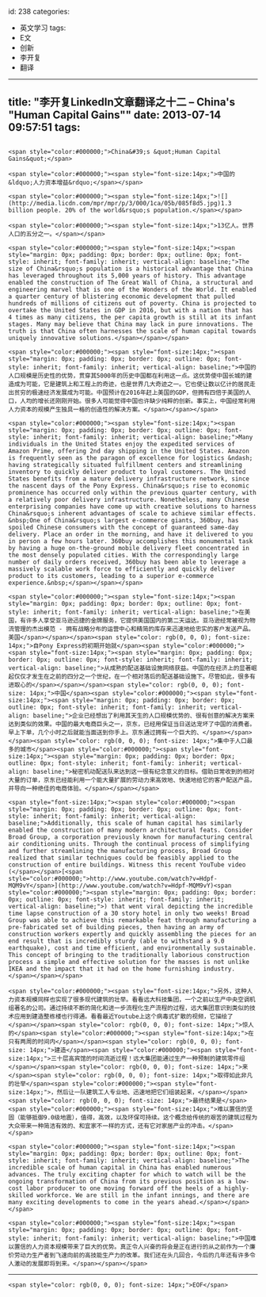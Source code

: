id: 238
categories:
  - 英文学习
tags:
  - E文
  - 创新
  - 李开复
  - 翻译
---
title: "李开复LinkedIn文章翻译之十二 – China's "Human Capital Gains""
date: 2013-07-14 09:57:51
tags:
---

## 
	<span style="color:#000000;">China&#39;s &quot;Human Capital Gains&quot;</span>

	<span style="color:#000000;"><span style="font-size:14px;">中国的&ldquo;人力资本增益&rdquo;</span></span>

	<span style="color:#000000;"><span style="font-size:14px;">![](http://media.licdn.com/mpr/mpr/p/3/000/1ca/05b/085f8d5.jpg)1.3 billion people. 20% of the world&rsquo;s population.</span></span>

	<span style="color:#000000;"><span style="font-size:14px;">13亿人。世界人口的五分之一。</span></span>

	<span style="color:#000000;"><span style="font-size:14px;"><span style="margin: 0px; padding: 0px; border: 0px; outline: 0px; font-style: inherit; font-family: inherit; vertical-align: baseline;">The size of China&rsquo;s population is a historical advantage that China has leveraged throughout its 5,000 years of history. This advantage enabled the construction of The Great Wall of China, a structural and engineering marvel that is one of the Wonders of the World. It enabled a quarter century of blistering economic development that pulled hundreds of millions of citizens out of poverty. China is projected to overtake the United States in GDP in 2016, but with a nation that has 4 times as many citizens, the per capita growth is still at its infant stages. Many may believe that China may lack in pure innovations. The truth is that China often harnesses the scale of human capital towards uniquely innovative solutions.</span></span></span>

	<span style="color:#000000;"><span style="font-size:14px;"><span style="margin: 0px; padding: 0px; border: 0px; outline: 0px; font-style: inherit; font-family: inherit; vertical-align: baseline;">中国的人口规模是历史性的优势，贯穿其5000年的历史中国都在利用这一点。这优势使中国长城的建造成为可能，它是建筑上和工程上的奇迹，也是世界几大奇迹之一。它也使让数以亿计的居民走出贫穷的极速经济发展成为可能。中国预计在2016年赶上美国的GDP，但拥有四倍于美国的人口，人均的增长还刚刚开始。很多人可能觉得中国也许缺少纯粹的创新。事实上，中国经常利用人力资本的规模产生独具一格的创造性的解决方案。</span></span></span>

	<span style="color:#000000;"><span style="font-size:14px;"><span style="margin: 0px; padding: 0px; border: 0px; outline: 0px; font-style: inherit; font-family: inherit; vertical-align: baseline;">Many individuals in the United States enjoy the expedited services of Amazon Prime, offering 2nd day shipping in the United States. Amazon is frequently seen as the paragon of excellence for logistics &ndash; having strategically situated fulfillment centers and streamlining inventory to quickly deliver product to loyal customers. The United States benefits from a mature delivery infrastructure network, since the nascent days of the Pony Express. China&rsquo;s rise to economic prominence has occurred only within the previous quarter century, with a relatively poor delivery infrastructure. Nonetheless, many Chinese enterprising companies have come up with creative solutions to harness China&rsquo;s inherent advantages of scale to achieve similar effects. &nbsp;One of China&rsquo;s largest e-commerce giants, 360buy, has spoiled Chinese consumers with the concept of guaranteed same-day delivery. Place an order in the morning, and have it delivered to you in person a few hours later. 360buy accomplishes this monumental task by having a huge on-the-ground mobile delivery fleet concentrated in the most densely populated cities. With the correspondingly large number of daily orders received, 360buy has been able to leverage a massively scalable work force to efficiently and quickly deliver product to its customers, leading to a superior e-commerce experience.&nbsp;</span></span></span>

	<span style="color:#000000;"><span style="font-size:14px;"><span style="margin: 0px; padding: 0px; border: 0px; outline: 0px; font-style: inherit; font-family: inherit; vertical-align: baseline;">在美国，有许多人享受亚马逊迅捷的金牌服务，它提供美国国内的第二天运达。亚马逊经常被视为物流管理的杰出模范 - 拥有战略分布的运营中心和精简的库存来迅速地给忠实的客户发送产品。美国</span></span></span><span style="color: rgb(0, 0, 0); font-size: 14px;">自Pony Express的初期开始就</span><span style="color:#000000;"><span style="font-size:14px;"><span style="margin: 0px; padding: 0px; border: 0px; outline: 0px; font-style: inherit; font-family: inherit; vertical-align: baseline;">从成熟的配送基础设施网络获益。中国的在经济上的显著崛起仅仅才发生在之前的四分之一个世纪，在一个相对落后的配送基础设施下。尽管如此，很多有进取心的</span></span></span><span style="color: rgb(0, 0, 0); font-size: 14px;">中国</span><span style="color:#000000;"><span style="font-size:14px;"><span style="margin: 0px; padding: 0px; border: 0px; outline: 0px; font-style: inherit; font-family: inherit; vertical-align: baseline;">企业已经想出了利用其天生的人口规模优势的、很有创意的解决方案来达到类似的效果。中国的最大电商巨头之一，京东，已经用保证当日送达宠坏了中国的消费者。早上下单，几个小时之后就能当面送到你手上。京东通过拥有一个巨大的、</span></span></span><span style="color: rgb(0, 0, 0); font-size: 14px;">集中于人口最多的城市</span><span style="color:#000000;"><span style="font-size:14px;"><span style="margin: 0px; padding: 0px; border: 0px; outline: 0px; font-style: inherit; font-family: inherit; vertical-align: baseline;">秘密机动配送队来达到这一很有纪念意义的目标。借助日常收到的相对大量的订单，京东已经能利用一个能大量扩展的劳动力来高效地、快速地给它的客户配送产品，并导向一种绝佳的电商体验。</span></span></span>

	<span style="font-size:14px;"><span style="color:#000000;"><span style="margin: 0px; padding: 0px; border: 0px; outline: 0px; font-style: inherit; font-family: inherit; vertical-align: baseline;">Additionally, this scale of human capital has similarly enabled the construction of many modern architectural feats. Consider Broad Group, a corporation previously known for manufacturing central air conditioning units. Through the continual process of simplifying and further streamlining the manufacturing process, Broad Group realized that similar techniques could be feasibly applied to the construction of entire buildings. Witness this recent YouTube video (</span></span>[<span style="color:#000000;">http://www.youtube.com/watch?v=Hdpf-MQM9vY</span>](http://www.youtube.com/watch?v=Hdpf-MQM9vY)<span style="color:#000000;"><span style="margin: 0px; padding: 0px; border: 0px; outline: 0px; font-style: inherit; font-family: inherit; vertical-align: baseline;">) that went viral depicting the incredible time lapse construction of a 30 story hotel in only two weeks! Broad Group was able to achieve this remarkable feat through manufacturing a pre-fabricated set of building pieces, then having an army of construction workers expertly and quickly assembling the pieces for an end result that is incredibly sturdy (able to withstand a 9.0 earthquake), cost and time efficient, and environmentally sustainable. This concept of bringing to the traditionally laborious construction process a simple and effective solution for the masses is not unlike IKEA and the impact that it had on the home furnishing industry.</span></span></span>

	<span style="color:#000000;"><span style="font-size:14px;">另外，这种人力资本规模同样也实现了很多现代建筑的壮举。看看远大科技集团，一个之前以生产中央空调机组著名的公司。通过持续不断的简化和进一步流程化生产流程的过程，远大集团意识到类似的技术应用到建造整栋楼也行得通。看看最近Youtube上这个病毒式扩散的视频，它描绘了</span></span><span style="color: rgb(0, 0, 0); font-size: 14px;">惊人的</span><span style="color:#000000;"><span style="font-size:14px;">在只有两周的时间内</span></span><span style="color: rgb(0, 0, 0); font-size: 14px;">建造</span><span style="color:#000000;"><span style="font-size:14px;">三十层高宾馆的时间流逝过程！远大集团能通过生产一种预制的建筑零件组</span></span><span style="color: rgb(0, 0, 0); font-size: 14px;">来</span><span style="color: rgb(0, 0, 0); font-size: 14px;">取得如此非凡的壮举</span><span style="color:#000000;"><span style="font-size:14px;">，然后让一队建筑工人专业地、迅速地把它们组装起来，</span></span><span style="color: rgb(0, 0, 0); font-size: 14px;">最终结果是</span><span style="color:#000000;"><span style="font-size:14px;">难以置信的坚固（能够抵御9.0级地震），值得，高效，以及环保可持续。这个概念给传统的艰苦的建筑过程为大众带来一种简洁有效的、和宜家不一样的方式，还有它对家居产业的冲击。</span></span>

	<span style="color:#000000;"><span style="font-size:14px;"><span style="margin: 0px; padding: 0px; border: 0px; outline: 0px; font-style: inherit; font-family: inherit; vertical-align: baseline;">The incredible scale of human capital in China has enabled numerous advances. The truly exciting chapter for which to watch will be the ongoing transformation of China from its previous position as a low-cost labor producer to one moving forward off the heels of a highly-skilled workforce. We are still in the infant innings, and there are many exciting developments to come in the years ahead.</span></span></span>

	<span style="color:#000000;"><span style="font-size:14px;"><span style="margin: 0px; padding: 0px; border: 0px; outline: 0px; font-style: inherit; font-family: inherit; vertical-align: baseline;">中国难以置信的人力资本规模带来了巨大的优势。真正令人兴奋的将会是正在进行的从之前作为一个廉价劳动力生产者到飞速向前的高技能生产力的改革。我们还在头几回合，今后的几年还有许多令人激动的发展即将到来。</span></span></span>

* * *

	<span style="color: rgb(0, 0, 0); font-size: 14px;">EOF</span>